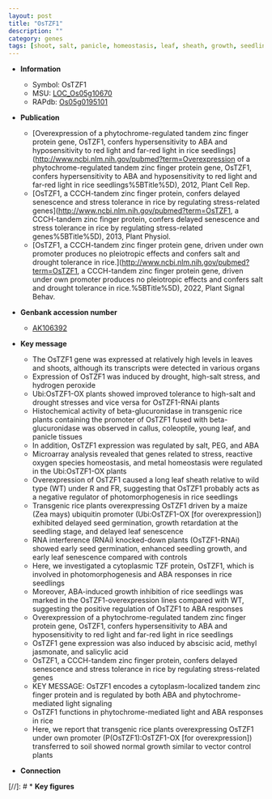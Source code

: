 ```yaml
---
layout: post
title: "OsTZF1"
description: ""
category: genes
tags: [shoot, salt, panicle, homeostasis, leaf, sheath, growth, seedling, salicylic acid, drought, senescence, seed, salt stress,  ABA , seed germination, jasmonate]
---
```


* **Information**  
    + Symbol: OsTZF1  
    + MSU: [LOC_Os05g10670](http://rice.uga.edu/cgi-bin/ORF_infopage.cgi?orf=LOC_Os05g10670)  
    + RAPdb: [Os05g0195101](http://rapdb.dna.affrc.go.jp/viewer/gbrowse_details/irgsp1?name=Os05g0195101)  

* **Publication**  
    + [Overexpression of a phytochrome-regulated tandem zinc finger protein gene, OsTZF1, confers hypersensitivity to ABA and hyposensitivity to red light and far-red light in rice seedlings](http://www.ncbi.nlm.nih.gov/pubmed?term=Overexpression of a phytochrome-regulated tandem zinc finger protein gene, OsTZF1, confers hypersensitivity to ABA and hyposensitivity to red light and far-red light in rice seedlings%5BTitle%5D), 2012, Plant Cell Rep.
    + [OsTZF1, a CCCH-tandem zinc finger protein, confers delayed senescence and stress tolerance in rice by regulating stress-related genes](http://www.ncbi.nlm.nih.gov/pubmed?term=OsTZF1, a CCCH-tandem zinc finger protein, confers delayed senescence and stress tolerance in rice by regulating stress-related genes%5BTitle%5D), 2013, Plant Physiol.
    + [OsTZF1, a CCCH-tandem zinc finger protein gene, driven under own promoter produces no pleiotropic effects and confers salt and drought tolerance in rice.](http://www.ncbi.nlm.nih.gov/pubmed?term=OsTZF1, a CCCH-tandem zinc finger protein gene, driven under own promoter produces no pleiotropic effects and confers salt and drought tolerance in rice.%5BTitle%5D), 2022, Plant Signal Behav.

* **Genbank accession number**  
    + [AK106392](http://www.ncbi.nlm.nih.gov/nuccore/AK106392)

* **Key message**  
    + The OsTZF1 gene was expressed at relatively high levels in leaves and shoots, although its transcripts were detected in various organs
    + Expression of OsTZF1 was induced by drought, high-salt stress, and hydrogen peroxide
    + Ubi:OsTZF1-OX plants showed improved tolerance to high-salt and drought stresses and vice versa for OsTZF1-RNAi plants
    + Histochemical activity of beta-glucuronidase in transgenic rice plants containing the promoter of OsTZF1 fused with beta-glucuronidase was observed in callus, coleoptile, young leaf, and panicle tissues
    + In addition, OsTZF1 expression was regulated by salt, PEG, and ABA
    + Microarray analysis revealed that genes related to stress, reactive oxygen species homeostasis, and metal homeostasis were regulated in the Ubi:OsTZF1-OX plants
    + Overexpression of OsTZF1 caused a long leaf sheath relative to wild type (WT) under R and FR, suggesting that OsTZF1 probably acts as a negative regulator of photomorphogenesis in rice seedlings
    + Transgenic rice plants overexpressing OsTZF1 driven by a maize (Zea mays) ubiquitin promoter (Ubi:OsTZF1-OX [for overexpression]) exhibited delayed seed germination, growth retardation at the seedling stage, and delayed leaf senescence
    + RNA interference (RNAi) knocked-down plants (OsTZF1-RNAi) showed early seed germination, enhanced seedling growth, and early leaf senescence compared with controls
    + Here, we investigated a cytoplasmic TZF protein, OsTZF1, which is involved in photomorphogenesis and ABA responses in rice seedlings
    + Moreover, ABA-induced growth inhibition of rice seedlings was marked in the OsTZF1-overexpression lines compared with WT, suggesting the positive regulation of OsTZF1 to ABA responses
    + Overexpression of a phytochrome-regulated tandem zinc finger protein gene, OsTZF1, confers hypersensitivity to ABA and hyposensitivity to red light and far-red light in rice seedlings
    + OsTZF1 gene expression was also induced by abscisic acid, methyl jasmonate, and salicylic acid
    + OsTZF1, a CCCH-tandem zinc finger protein, confers delayed senescence and stress tolerance in rice by regulating stress-related genes
    + KEY MESSAGE: OsTZF1 encodes a cytoplasm-localized tandem zinc finger protein and is regulated by both ABA and phytochrome-mediated light signaling
    + OsTZF1 functions in phytochrome-mediated light and ABA responses in rice
    + Here, we report that transgenic rice plants overexpressing OsTZF1 under own promoter (P(OsTZF1):OsTZF1-OX [for overexpression]) transferred to soil showed normal growth similar to vector control plants

* **Connection**  

[//]: # * **Key figures**  


